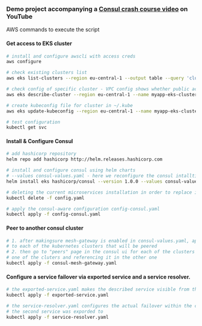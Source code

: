 ### Demo project accompanying a [Consul crash course video](https://www.youtube.com/watch?v=s3I1kKKfjtQ) on YouTube


AWS commands to execute the script

#### Get access to EKS cluster
```sh
# install and configure awscli with access creds
aws configure

# check existing clusters list
aws eks list-clusters --region eu-central-1 --output table --query 'clusters'

# check config of specific cluster - VPC config shows whether public access enabled on cluster API endpoint
aws eks describe-cluster --region eu-central-1 --name myapp-eks-cluster --query 'cluster.resourcesVpcConfig'

# create kubeconfig file for cluster in ~/.kube
aws eks update-kubeconfig --region eu-central-1 --name myapp-eks-cluster

# test configuration
kubectl get svc
```

#### Install & Configure Consul
```sh
# add hashicorp repository
helm repo add hashicorp http://helm.releases.hashicorp.com

# install and configure consul using helm charts
# --values consul-values.yaml - here we reconfigure the consul intalltion
helm install eks hashicorp/consul --version 1.0.0 --values consul-values.yaml --set global.datacenter=eks

# deleting the current microservices installation in order to replace it with the one that has consul configured - config-consul.yaml
kubectl delete -f config.yaml

# apply the consul-aware configuration config-consul.yaml
kubectl apply -f config-consul.yaml
```

#### Peer to another consul cluster
```sh
# 1. after makingsure mesh-gateway is enabled in consul-values.yaml, apply the consul-mesh-gateway.yaml 
# to each of the kubernetes clusters that will be peered
# 2. then go to "peers" page in the consul ui for each of the clusters and peer them creating a toenin 
# one of the cluters and referencing it in the other one
kubectl apply -f consul-mesh-gateway.yaml
```

#### Configure a service failover via exported service and a service resolver.
```sh
# the exported-service.yaml makes the described service visible from the peers mentioned in the yaml file
kubectl apply -f exported-service.yaml

# the service-resolver.yaml configures the actual failover within the cluster where 
# the second service was exporded to
kubectl apply -f service-resolver.yaml
```
